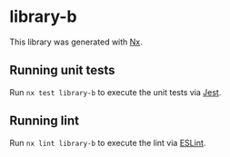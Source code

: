 # library-b

This library was generated with [Nx](https://nx.dev).

## Running unit tests

Run `nx test library-b` to execute the unit tests via [Jest](https://jestjs.io).

## Running lint

Run `nx lint library-b` to execute the lint via [ESLint](https://eslint.org/).
